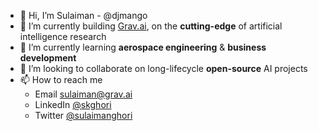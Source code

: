 - 👋 Hi, I’m Sulaiman - @djmango
- 👀 I’m currently building [Grav.ai](https://grav.ai), on the **cutting-edge** of artificial intelligence research
- 🌱 I’m currently learning **aerospace engineering** & **business development**
- 💞️ I’m looking to collaborate on long-lifecycle **open-source** AI projects
- 📫 How to reach me
  - Email [sulaiman@grav.ai](mailto:sulaiman@grav.ai?subject=[Yo])
  - LinkedIn [@skghori](https://www.linkedin.com/in/skghori)
  - Twitter [@sulaimanghori](https://twitter.com/sulaimanghori)

<!-- ![djmango's GitHub stats](https://github-readme-stats.vercel.app/api?username=djmango&show_icons=true&count_private=true&theme=transparent) -->

<!---
djmango/djmango is a ✨ special ✨ repository because its `README.md` (this file) appears on your GitHub profile.
You can click the Preview link to take a look at your changes.
--->
